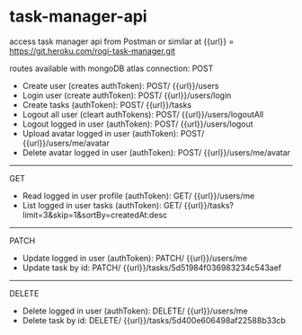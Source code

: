 # task-manager-api

access task manager api from Postman or similar at {{url}} = https://git.heroku.com/rogi-task-manager.git

routes available with mongoDB atlas connection:
POST
  - Create user (creates authToken): POST/ {{url}}/users
  - Login user (create authToken): POST/ {{url}}/users/login
  - Create tasks (authToken): POST/ {{url}}/tasks
  - Logout all user (cleart authTokens): POST/ {{url}}/users/logoutAll
  - Logout logged in user (authToken): POST/ {{url}}/users/logout
  - Upload avatar logged in user (authToken): POST/ {{url}}/users/me/avatar
  - Delete avatar logged in user (authToken): POST/ {{url}}/users/me/avatar
  
-----------------------------------------------------------------
GET
  - Read logged in user profile (authToken): GET/ {{url}}/users/me
  - List logged in user tasks (authToken): GET/ {{url}}/tasks?limit=3&skip=1&sortBy=createdAt:desc
  
-----------------------------------------------------------------
PATCH 
  - Update logged in user (authToken): PATCH/ {{url}}/users/me
  - Update task by id: PATCH/ {{url}}/tasks/5d51984f036983234c543aef

-----------------------------------------------------------------
DELETE
  - Delete logged in user (authToken): DELETE/ {{url}}/users/me
  - Delete task by id: DELETE/ {{url}}/tasks/5d400e606498af22588b33cb

